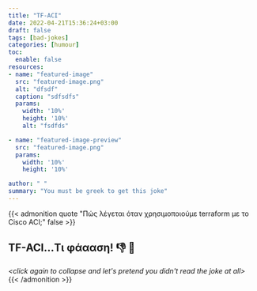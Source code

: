 ```yaml
---
title: "TF-ACI"
date: 2022-04-21T15:36:24+03:00
draft: false
tags: [bad-jokes]
categories: [humour]
toc:
  enable: false
resources:
- name: "featured-image"
  src: "featured-image.png"
  alt: "dfsdf"
  caption: "sdfsdfs"
  params:
    width: '10%'
    height: '10%'
    alt: "fsdfds"

- name: "featured-image-preview"
  src: "featured-image.png"
  params:
    width: '10%'
    height: '10%'

author: " "
summary: "You must be greek to get this joke"
---
```


{{< admonition quote "Πώς λέγεται όταν χρησιμοποιούμε terraform με το Cisco ACI;" false >}}
## TF-ACI...Τι φάααση! :-1: :imp:
_<click again to collapse and let's pretend you didn't read the joke at all>_
{{< /admonition >}}

